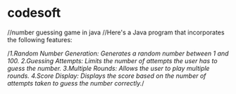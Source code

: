 # codesoft
//number guessing game in java
//Here's a Java program that incorporates the following features:

/*1.Random Number Generation: Generates a random number between 1 and 100.
2.Guessing Attempts: Limits the number of attempts the user has to guess the number.
3.Multiple Rounds: Allows the user to play multiple rounds.
4.Score Display: Displays the score based on the number of attempts taken to guess the number correctly.*/

